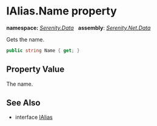 # IAlias.Name property
**namespace:** *[Serenity.Data](../../README.md#serenity.data-namespace)*   **assembly**: *[Serenity.Net.Data](../../README.md)*

Gets the name.

```csharp
public string Name { get; }
```

## Property Value

The name.

## See Also

* interface [IAlias](../IAlias.md)